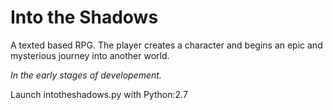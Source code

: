 # Into the Shadows
A texted based RPG. The player creates a character and begins an epic and mysterious journey into another world.

*In the early stages of developement.*

Launch intotheshadows.py with Python:2.7
